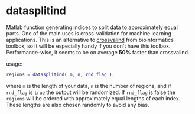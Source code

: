 # datasplitind
Matlab function generating indices to split data to approximately equal parts. 
One of the main uses is cross-validation for machine learning applications. 
This is an alternative to [crossvalind](https://uk.mathworks.com/help/bioinfo/ref/crossvalind.html) from bioinformatics toolbox, so it will be especially handy if you don't have this toolbox.
Performance-wise, it seems to be on average **50%** faster than crossvalind.

usage: 
```matlab
regions = datasplitind( m, n, rnd_flag );
```
where `m` is the length of your data, `n` is the number of regions, and if `rnd_flag` is `true` the output will be randomized. If `rnd_flag` is 
false the `regions` will be ordered with approximately equal lengths of each index. These lengths are also chosen randomly to avoid any bias.
